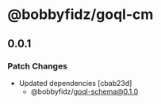 # @bobbyfidz/goql-cm

## 0.0.1

### Patch Changes

- Updated dependencies [cbab23d]
    - @bobbyfidz/goql-schema@0.1.0
